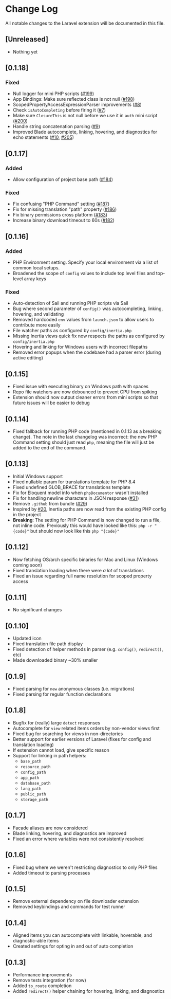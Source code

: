 # Change Log

All notable changes to the Laravel extension will be documented in this file.

## [Unreleased]

-   Nothing yet

## [0.1.18]

### Fixed

-   Null logger for mini PHP scripts ([#199](https://github.com/laravel/vs-code-extension/pull/199))
-   App Bindings: Make sure reflected class is not null ([#198](https://github.com/laravel/vs-code-extension/pull/198))
-   ScopedPropertyAccessExpressionParser improvements ([#8](https://github.com/laravel/vs-code-php-parser-cli/pull/8))
-   Check `isAutoCompleting` before firing it ([#7](https://github.com/laravel/vs-code-php-parser-cli/pull/7))
-   Make sure `ClosureThis` is not null before we use it in `auth` mini script ([#200](https://github.com/laravel/vs-code-extension/pull/200))
-   Handle string concatenation parsing ([#9](https://github.com/laravel/vs-code-php-parser-cli/pull/9))
-   Improved Blade autocomplete, linking, hovering, and diagnostics for echo statements ([#10](https://github.com/laravel/vs-code-php-parser-cli/pull/10), [#205](https://github.com/laravel/vs-code-extension/pull/205))

## [0.1.17]

### Added

-   Allow configuration of project base path ([#184](https://github.com/laravel/vs-code-extension/pull/184))

### Fixed

-   Fix confusing "PHP Command" setting ([#187](https://github.com/laravel/vs-code-extension/pull/187))
-   Fix for missing translation "path" property ([#186](https://github.com/laravel/vs-code-extension/pull/186))
-   Fix binary permissions cross platform ([#183](https://github.com/laravel/vs-code-extension/pull/183))
-   Increase binary download timeout to 60s ([#182](https://github.com/laravel/vs-code-extension/pull/182))

## [0.1.16]

### Added

-   PHP Environment setting. Specify your local environment via a list of common local setups.
-   Broadened the scope of `config` values to include top level files and top-level array keys

### Fixed

-   Auto-detection of Sail and running PHP scripts via Sail
-   Bug where second parameter of `config()` was autocompleting, linking, hovering, and validating
-   Removed hardcoded `env` values from `launch.json` to allow users to contribute more easily
-   File watcher paths as configured by `config/inertia.php`
-   Missing Inertia views quick fix now respects the paths as configured by `config/inertia.php`
-   Hovering and linking for Windows users with incorrect filepaths
-   Removed error popups when the codebase had a parser error (during active editing)

## [0.1.15]

-   Fixed issue with executing binary on Windows path with spaces
-   Repo file watchers are now debounced to prevent CPU from spiking
-   Extension should now output cleaner errors from mini scripts so that future issues will be easier to debug

## [0.1.14]

-   Fixed fallback for running PHP code (mentioned in 0.1.13 as a breaking change). The note in the last changelog was incorrect: the new PHP Command setting should just read `php`, meaning the file will just be added to the end of the command.

## [0.1.13]

-   Initial Windows support
-   Fixed nullable param for translations template for PHP 8.4
-   Fixed undefined GLOB_BRACE for translations template
-   Fix for Eloquent model info when `phpDocumentor` wasn't installed
-   Fix for handling newline characters in JSON response ([#31](https://github.com/laravel/vs-code-extension/pull/31))
-   Remove `.github` from bundle ([#29](https://github.com/laravel/vs-code-extension/pull/29))
-   Inspired by [#20](https://github.com/laravel/vs-code-extension/pull/20), Inertia paths are now read from the existing PHP config in the project
-   **Breaking**: The setting for PHP Command is now changed to run a file, not inline code. Previously this would have looked like this: `php -r "{code}"` but should now look like this `php "{code}"`

## [0.1.12]

-   Now fetching OS/arch specific binaries for Mac and Linux (Windows coming soon)
-   Fixed translation loading when there were _a lot_ of translations
-   Fixed an issue regarding full name resolution for scoped property access

## [0.1.11]

-   No significant changes

## [0.1.10]

-   Updated icon
-   Fixed translation file path display
-   Fixed detection of helper methods in parser (e.g. `config()`, `redirect()`, etc)
-   Made downloaded binary ~30% smaller

## [0.1.9]

-   Fixed parsing for `new` anonymous classes (i.e. migrations)
-   Fixed parsing for regular function declarations

## [0.1.8]

-   Bugfix for (really) large `detect` responses
-   Autocomplete for `view` related items orders by non-vendor views first
-   Fixed bug for searching for views in non-directories
-   Better support for earlier versions of Laravel (fixes for config and translation loading)
-   If extension cannot load, give specific reason
-   Support for linking in path helpers:
    -   `base_path`
    -   `resource_path`
    -   `config_path`
    -   `app_path`
    -   `database_path`
    -   `lang_path`
    -   `public_path`
    -   `storage_path`

## [0.1.7]

-   Facade aliases are now considered
-   Blade linking, hovering, and diagnostics are improved
-   Fixed an error where variables were not consistently resolved

## [0.1.6]

-   Fixed bug where we weren't restricting diagnostics to only PHP files
-   Added timeout to parsing processes

## [0.1.5]

-   Remove external dependency on file downloader extension
-   Removed keybindings and commands for test runner

## [0.1.4]

-   Aligned items you can autocomplete with linkable, hoverable, and diagnostic-able items
-   Created settings for opting in and out of auto completion

## [0.1.3]

-   Performance improvements
-   Remove tests integration (for now)
-   Added `to_route` completion
-   Added `redirect()` helper chaining for hovering, linking, and diagnostics
